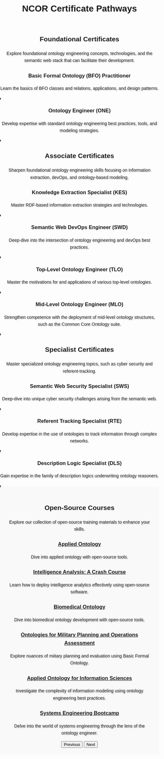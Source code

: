 <!DOCTYPE html>
<html lang="en">
<head>
    <meta charset="UTF-8">
    <title>NCOR Certificate Pathways</title>
    <link rel="stylesheet" href="https://raw.githubusercontent.com/johnbeve/NCOR-Test/main/docs/stylesheets/extra.css">
    <style>
        body {
            font-family: Arial, sans-serif;
            line-height: 1.6;
            margin: 0;
            padding: 0;
            position: relative;
        }
        body::before {
            content: "";
            position: absolute;
            top: 0;
            left: 0;
            right: 0;
            bottom: 0;
            background-image: url('https://raw.githubusercontent.com/johnbeve/NCOR-Test/main/docs/assets/ncor-pathways.png');
            background-repeat: no-repeat;
            background-attachment: fixed;
            background-size: cover;
            opacity: 0.1;
            z-index: -1;
        }
        main {
            position: relative;
            z-index: 2;
        }
        #intro, #open-source {
            background: #f9f9f9;
            padding: 20px;
            text-align: center;
        }
        .top-image {
            width: 100%;
            display: block;
        }
        .dropdown {
            position: relative;
        }
        .dropdown-toggle {
            position: relative;
            cursor: pointer;
        }
        .dropdown-header p {
            margin-bottom: 0;
        }
        .dropdown-content {
            display: none;
            background: #00478e;
            color: white;
            margin-top: 10px;
            padding: 10px;
            border-radius: 5px;
            border: 2px solid #00478e;
            text-align: left;
        }
        .content-block, .dropdown-content {
            animation: none;
            opacity: 1;
            transform: none;
        }
        .dropdown-active .dropdown-content {
            display: block;
        }
        .dropdown-active .dropdown-header {
            display: none; 
        }
        @keyframes fadeInRight {
            0% {opacity: 0;
                transform: translateX(20px);}
            100% {opacity: 1;
                transform: translateX(0);}
        }
        .content-block {
            opacity: 0;
            transform: translateX(0px);
            animation-fill-mode: forwards; 
            cursor: pointer;
        }
        .arrow {
            display: block;
            position: relative;
            top: 10px;  
            right: 50%;
        }
        .dropdown-active .arrow {
            transform: rotate(180deg) translateX(-50%);
        }
        .dropdown-active .content-block {
            animation: fadeInRight 0.5s ease-out forwards;
        }
        .dropdown-active .content-block:nth-child(1) {
            animation-delay: 0.2s; 
        }
        .dropdown-active .content-block:nth-child(2) {
            animation-delay: 0.4s;
        }
        .dropdown-active .content-block:nth-child(3) {
            animation-delay: 0.6s; 
        }
        .dropdown-active .content-block:nth-child(4) {
            animation-delay: 0.8s; 
        } 
        h2, #foundational, #associate, #specialist {
            text-align: center;
            font:bold;
        }
        p {
        text-shadow: 2px 2px 4px rgba(0, 0, 0, 0.2);
        }
    </style>
</head>
<body>
    <header><center><h1>NCOR Certificate Pathways</h1></center></header>
    <main>
    <section id="foundational">
        <h2><b>Foundational Certificates</b></h2>
        <p>Explore foundational ontology engineering concepts, technologies, and the semantic web stack that can facilitate their development.</p>
        <div class="card-container">
            <article class="card dropdown">
                <div class="dropdown-toggle">
                    <div class="dropdown-header">
                        <h3 class="dropdown-title">Basic Formal Ontology (BFO) Practitioner</h3>
                        <p>Learn the basics of BFO classes and relations, applications, and design patterns.</p>
                    </div>
                <span class="arrow">&#9662;</span>
                </div>
                <div class="dropdown-content">
                    <div class="content-block">
                        <h4>Overview</h4>
                        <p>The BFO Practitioner Certificate introduces students to the fundamentals of modeling data with the Basic Formal Ontology (BFO), a top-level architecture used by over 500 ontology and knowledge graph projects across the world. Students gain hands-on modeling experiences, working with subject-matter experts on active open-source projects leveraging BFO. Additionally, students will learn the philosophical and practical motivations for the distinctions drawn in BFO. This certificate course covers necessary building blocks for mastering differences and similarities across alternative top-level ontology architectures as well as for leveraging open-source ontologies to model specific domains, such as biomedicine, cyber security, climate change, and immigration, among many others. Throughout the course, students will learn to develop, curate, validate, and implement BFO in support of enterprise solutions.</p>
                    </div>
                    <div class="content-block">
                        <h4>Duration</h4>
                        <p>8 Hours</p>
                    </div>
                    <div class="content-block">
                        <h4>Course Objectives</h4>
                        <p>In this course, you will develop competency with the following topics:</p>
                        <ul>
                            <li>Top-Level Principles of BFO</li>
                            <li>The BFO Hierarchy</li>
                            <li>Formal Implementations of BFO</li>
                            <li>Translating from Natural Language into BFO</li>
                            <li>Implementing BFO-Conformant Design Patterns</li>
                            <li>Extending BFO by Downward Population</li>
                            <li>Validating Extensions of BFO</li>
                        </ul>
                    </div>
                    <div class="content-block">
                        <h4>Intended Audience</h4>
                        <p>This course is intended for:</p>
                        <ul>
                            <li>Individuals responsible for articulating the benefits of leveraging BFO to others</li>
                            <li>Individuals interested in gaining hands-on training modeling with BFO</li>
                            <li>Knowledge representation, Ontology or Data Architects/Engineers</li>
                            <li>SysOps Administrators</li>
                            <li>Existing users of BFO or extensions of BFO</li>
                        </ul>
                    </div>
                </div>
            </article>
        </div>
        <div class="card-container">
            <article class="card dropdown">
                <div class="dropdown-toggle">
                    <div class="dropdown-header">
                        <h3 class="dropdown-title">Ontology Engineer (ONE)</h3>
                        <p>Develop expertise with standard ontology engineering best practices, tools, and modeling strategies.</p>
                    </div>
                <span class="arrow">&#9662;</span>
                </div>
                <div class="dropdown-content">
                    <div class="content-block">
                        <h4>Overview</h4>
                        <p>The Ontology Engineer Certificate introduces students to the fundamentals of ontology engineering, focused on the creation, updating, maintaining, and validating of ontologies and knowledge graphs in contemporary system architectures. This course provides students hands-on training to master the semantic web stack, equipping students with the competency needed to integrate and curate ontologies effectively. This certificate serves as a stepping stone for certificates covering specialized topics such as optimized information extraction, semantic web devOps best practices, description logic, and cybersecurity related to the semantic web.</p>
                    </div>
                    <div class="content-block">
                        <h4>Duration</h4>
                        <p>8 Hours</p>
                    </div>
                    <div class="content-block">
                        <h4>Course Objectives</h4>
                        <p>In this course, you will develop competency with the following topics:</p>
                        <ul>
                            <li>RDF, RDFS, and a zoo of W3C standards</li>
                            <li>OWL2 Full, OWL2 DL Direct Semantics, and OWL Profiles</li>
                            <li>Principles of Version Control using GitHub</li>
                            <li>Open-Source CI/CD tools for ontology development, e.g., Protege, ROBOT, OnTop, GraphDB</li>
                            <li>Extraction and Validation with the Semantic Web Stack, e.g., SPARQL, SHACL</li>
                        </ul>
                    </div>
                    <div class="content-block">
                        <h4>Intended Audience</h4>
                        <p>This course is intended for:</p>
                        <ul>
                            <li>Individuals using or interested in leveraging semantic web technologies in existing workflows</li>
                            <li>Knowledge representation, Ontology or Data Architects/Engineers</li>
                            <li>Existing users of BFO or extensions of BFO</li>
                            <li>DevOps and SysOps Administrators</li>
                            <li>Software Developers</li>
                        </ul>
                    </div>
                </div>
            </article>
        </div>
    </section>
    <section id="associate">
        <h2><b>Associate Certificates</b></h2>
        <p>Sharpen foundational ontology engineering skills focusing on information extraction, devOps, and ontology-based modeling.</p>
        <div class="card-container">
            <article class="card dropdown">
                <div class="dropdown-toggle">
                    <div class="dropdown-header">
                        <h3 class="dropdown-title">Knowledge Extraction Specialist (KES)</h3>
                        <p>Master RDF-based information extraction strategies and technologies.</p>
                    </div>
                <span class="arrow">&#9662;</span>
                </div>
                <div class="dropdown-content">
                    <div class="content-block">
                        <h4>Overview</h4>
                        <p>The Knowledge Extraction Specialist Certificate builds on skills developed in the Ontology Engineering Certificate, emphasizing information extraction using technologies based on the Web Ontology Language (W3C) Resource Description Framework (RDF). Practitioners will explore the costs and benefits of storing in and retrieving information from graph database vs relational database technologies, and accordingly gain hands-on experience writing (with AI support) SPARQL and SQL queries. This course equips practitioners with the competence needed to make informed decisions about database architectures, gained by investigating real-world use cases. This certificate serves as a stepping stone for deep-dive certificates covering topics such as referent tracking and cybersecurity related to the semantic web.</p>
                    </div>
                    <div class="content-block">
                        <h4>Duration</h4>
                        <p>16 Hours</p>
                    </div>
                    <div class="content-block">
                        <h4>Course Objectives</h4>
                        <p>In this course, you will develop competency with the following topics:</p>
                        <ul>
                            <li>Writing SPARQL and SQL queries for specific use cases</li>
                            <li>Leveraging Large-Language Models for query writing</li>
                            <li>Evaluating the impacts of computational complexity and compute time</li>
                            <li>Evaluating the tradeoff between semantic expressivity and compute time</li>
                        </ul>
                    </div>
                    <div class="content-block">
                        <h4>Intended Audience</h4>
                        <p>This course is intended for:</p>
                        <ul>
                            <li>Database managers</li>
                            <li>Knowledge representation, Ontology or Data Architects/Engineers</li>
                            <li>Existing users of BFO or extensions of BFO</li>
                            <li>Data scientists and Data architects</li>
                        </ul>
                    </div>
                </div>
            </article>
        </div>
        <div class="card-container">
             <article class="card dropdown">
                <div class="dropdown-toggle">
                    <div class="dropdown-header">
                        <h3 class="dropdown-title">Semantic Web DevOps Engineer (SWD)</h3>
                        <p>Deep-dive into the intersection of ontology engineering and devOps best practices.</p>
                    </div>
                <span class="arrow">&#9662;</span>
                </div>
                <div class="dropdown-content">
                    <div class="content-block">
                        <h4>Overview</h4>
                        <p></p>
                    </div>
                    <div class="content-block">
                        <h4>Duration</h4>
                        <p>8 Hours</p>
                    </div>
                    <div class="content-block">
                        <h4>Course Objectives</h4>
                        <p>In this course, you will develop competency with the following topics:</p>
                        <ul>
                            <li></li>
                            <li></li>
                            <li></li>
                            <li></li>
                            <li></li>
                        </ul>
                    </div>
                    <div class="content-block">
                        <h4>Intended Audience</h4>
                        <p>This course is intended for:</p>
                        <ul>
                            <li></li>
                            <li></li>
                            <li></li>
                            <li></li>
                            <li></li>
                        </ul>
                    </div>
                </div>
            </article>
            <article class="card dropdown">
                <div class="dropdown-toggle">
                    <div class="dropdown-header">
                        <h3 class="dropdown-title">Top-Level Ontology Engineer (TLO)</h3>
                        <p>Master the motivations for and applications of various top-level ontologies.</p>
                    </div>
                <span class="arrow">&#9662;</span>
                </div>
                <div class="dropdown-content">
                    <div class="content-block">
                        <h4>Overview</h4>
                        <p>The Top-Level Ontology Engineer Certificate builds on skills developed in the Basic Formal Ontology Practitioner Certificate, expanding coverage to alternative top-level ontology classification choices, modeling patterns, and applications using real-world data and use cases. This certificate serves as a stepping stone for expert-level certification in topics such as referent tracking and cybersecurity related to the semantic web.</p>
                    </div>
                    <div class="content-block">
                        <h4>Duration</h4>
                        <p>8 Hours</p>
                    </div>
                    <div class="content-block">
                        <h4>Course Objectives</h4>
                        <p>In this course, you will develop competency with the following topics:</p>
                        <ul>
                            <li>Guiding principles and classifications of several top-level ontologies, e.g. BFO, DOLCE, YAMATO</li>
                            <li>Formal Implementations of top-level ontologies</li>
                            <li>Translating from one top-level ontology into another</li>
                            <li>Adjudicating semantic overlap and disagreement</li>
                            <li>Semantic mappings across top-level architectures</li>
                            <li>Validating mappings across top-level architectures</li>
                        </ul>
                    </div>
                    <div class="content-block">
                        <h4>Intended Audience</h4>
                        <p>This course is intended for:</p>
                        <ul>
                            <li></li>
                            <li></li>
                            <li></li>
                            <li></li>
                            <li></li>
                        </ul>
                    </div>
                </div>
            </article>
                <article class="card dropdown">
                <div class="dropdown-toggle">
                    <div class="dropdown-header">
                        <h3 class="dropdown-title">Mid-Level Ontology Engineer (MLO)</h3>
                        <p>Strengthen competence with the deployment of mid-level ontology structures, such as the Common Core Ontology suite.</p>
                    </div>
                <span class="arrow">&#9662;</span>
                </div>
                <div class="dropdown-content">
                    <div class="content-block">
                        <h4>Overview</h4>
                        <p></p>
                    </div>
                    <div class="content-block">
                        <h4>Duration</h4>
                        <p>8 Hours</p>
                    </div>
                    <div class="content-block">
                        <h4>Course Objectives</h4>
                        <p>In this course, you will develop competency with the following topics:</p>
                        <ul>
                            <li>Principles of the Common Core Ontologies suite</li>
                            <li>The CCO Hierarchy</li>
                            <li>Formal Implementations of CCO</li>
                            <li>Translating from Natural Language into CCO</li>
                            <li>Implementing CCO-Conformant Design Patterns</li>
                            <li>CCO extension modules</li>
                            <li>Validating conformance to CCO</li>
                        </ul>
                    </div>
                    <div class="content-block">
                        <h4>Intended Audience</h4>
                        <p>This course is intended for:</p>
                        <ul>
                            <li>Individuals responsible for articulating the benefits of leveraging CCO to others</li>
                            <li>Individuals interested in gaining hands-on training modeling with CCO</li>
                            <li>Knowledge representation, Ontology or Data Architects/Engineers</li>
                            <li>SysOps Administrators</li>
                            <li>Existing users of CCO or modules of CCO</li>
                        </ul>
                    </div>
                </div>
            </article>
        </div>
    </section>
    <section id="specialist">
        <h2><b>Specialist Certificates</b></h2>
        <p>Master specialized ontology engineering topics, such as cyber security and referent-tracking.</p>
        <div class="card-container">
            <article class="card dropdown">
                <div class="dropdown-toggle">
                    <div class="dropdown-header">
                        <h3 class="dropdown-title">Semantic Web Security Specialist (SWS)</h3>
                        <p>Deep-dive into unique cyber security challenges arising from the semantic web.</p>
                    </div>
                <span class="arrow">&#9662;</span>
                </div>
                <div class="dropdown-content">
                    <div class="content-block">
                        <h4>Overview</h4>
                        <p></p>
                    </div>
                    <div class="content-block">
                        <h4>Duration</h4>
                        <p>8 Hours</p>
                    </div>
                    <div class="content-block">
                        <h4>Course Objectives</h4>
                        <p>In this course, you will develop competency with the following topics:</p>
                        <ul>
                            <li></li>
                            <li></li>
                            <li></li>
                            <li></li>
                            <li></li>
                        </ul>
                    </div>
                    <div class="content-block">
                        <h4>Intended Audience</h4>
                        <p>This course is intended for:</p>
                        <ul>
                            <li></li>
                            <li></li>
                            <li></li>
                            <li></li>
                            <li></li>
                        </ul>
                    </div>
                </div>
            </article>
            <article class="card dropdown">
                <div class="dropdown-toggle">
                    <div class="dropdown-header">
                        <h3 class="dropdown-title">Referent Tracking Specialist (RTE)</h3>
                        <p>Develop expertise in the use of ontologies to track information through complex networks.</p>
                    </div>
                <span class="arrow">&#9662;</span>
                </div>
                <div class="dropdown-content">
                    <div class="content-block">
                        <h4>Overview</h4>
                        <p></p>
                    </div>
                    <div class="content-block">
                        <h4>Duration</h4>
                        <p>8 Hours</p>
                    </div>
                    <div class="content-block">
                        <h4>Course Objectives</h4>
                        <p>In this course, you will develop competency with the following topics:</p>
                        <ul>
                            <li></li>
                            <li></li>
                            <li></li>
                            <li></li>
                            <li></li>
                        </ul>
                    </div>
                    <div class="content-block">
                        <h4>Intended Audience</h4>
                        <p>This course is intended for:</p>
                        <ul>
                            <li></li>
                            <li></li>
                            <li></li>
                            <li></li>
                            <li></li>
                        </ul>
                    </div>
                </div>
            </article>
            <article class="card dropdown">
                <div class="dropdown-toggle">
                    <div class="dropdown-header">
                        <h3 class="dropdown-title">Description Logic Specialist (DLS)</h3>
                        <p>Gain expertise in the family of description logics underwriting ontology reasoners.</p>
                    </div>
                <span class="arrow">&#9662;</span>
                </div>
                <div class="dropdown-content">
                    <div class="content-block">
                        <h4>Overview</h4>
                        <p></p>
                    </div>
                    <div class="content-block">
                        <h4>Duration</h4>
                        <p>8 Hours</p>
                    </div>
                    <div class="content-block">
                        <h4>Course Objectives</h4>
                        <p>In this course, you will develop competency with the following topics:</p>
                        <ul>
                            <li></li>
                            <li></li>
                            <li></li>
                            <li></li>
                            <li></li>
                        </ul>
                    </div>
                    <div class="content-block">
                        <h4>Intended Audience</h4>
                        <p>This course is intended for:</p>
                        <ul>
                            <li></li>
                            <li></li>
                            <li></li>
                            <li></li>
                            <li></li>
                        </ul>
                    </div>
                </div>
            </article>
        </div>
    </section>
    <section id="open-source">
        <h2>Open-Source Courses</h2>
        <p>Explore our collection of open-source training materials to enhance your skills.</p>
        <div class="siema">
            <div class="card">
                <h3><a href="http://ncorwiki.buffalo.edu/index.php/Applied_Ontology,_Spring_2022">Applied Ontology</a></h3>
                <p>Dive into applied ontology with open-source tools.</p>
            </div>
            <div class="card">
                <h3><a href="/index.php/Intelligence_Analysis:_A_Crash_Course">Intelligence Analysis: A Crash Course</a></h3>
                <p>Learn how to deploy intelligence analytics effectively using open-source software.</p>
            </div>
            <div class="card">
                <h3><a href="http://ncorwiki.buffalo.edu/index.php/Biomedical_Ontology_2016">Biomedical Ontology</a></h3>
                <p>Dive into biomedical ontology development with open-source tools.</p>
            </div>
            <div class="card">
                <h3><a href="/index.php/Ontology_of_Military_Planning_and_Operations_Assessment">Ontologies for Military Planning and Operations Assessment</a></h3>
                <p>Explore nuances of miitary planning and evaluation using Basic Formal Ontology.</p>
            </div>
            <div class="card">
                <h3><a href="http://ncorwiki.buffalo.edu/index.php/STIDS_2013">Applied Ontology for Information Sciences</a></h3>
                <p>Investigate the complexity of information modeling using ontology engineering best practices.</p>
            </div>
            <div class="card">
                <h3><a href="/index.php/Systems_Engineering_Boot_Camp">Systems Engineering Bootcamp</a></h3>
                <p>Delve into the world of systems engineering through the lens of the ontology engineer.</p>
            </div>
        </div>
        <button class="prev">Previous</button>
        <button class="next">Next</button>
    </section>
    </main>
<script src="https://cdn.jsdelivr.net/npm/siema@1.5.1/dist/siema.min.js"></script>
<script>
    document.addEventListener('DOMContentLoaded', function() {
        let mySiema = new Siema({
            selector: '.siema',
            duration: 200,
            easing: 'ease-out',
            perPage: { 768: 2, 1024: 3 },
            startIndex: 0,
            draggable: true,
            multipleDrag: true,
            threshold: 20,
            loop: true,
        });
        document.querySelector('.prev').addEventListener('click', () => mySiema.prev());
        document.querySelector('.next').addEventListener('click', () => mySiema.next());
        document.querySelectorAll('.dropdown .arrow').forEach(function(arrow) {
            arrow.addEventListener('click', function(event) {
                this.closest('.dropdown').classList.toggle('dropdown-active');
            });
        });
    });
</script>
</body>
</html>